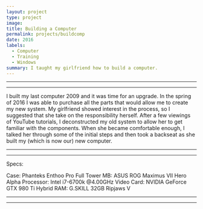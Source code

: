 ```yaml
---
layout: project
type: project
image: 
title: Building a Computer
permalink: projects/buildcomp
date: 2016
labels:
  - Computer
  - Training
  - Windows
summary: I taught my girlfriend how to build a computer.
---
```


<hr>
<hr>


I built my last computer 2009 and it was time for an upgrade. In the spring of 2016 I was able to purchase all the parts that would allow me to create my new system. My girlfriend showed interest in the process, so I suggested that she take on the responsibility herself. After a few viewings of YouTube tutorials, I deconstructed my old system to allow her to get familiar with the components. When she became comfortable enough, I talked her through some of the initial steps and then took a backseat as she built my (which is now our) new computer.
<hr>
<hr>
Specs:

Case: Phanteks Enthoo Pro Full Tower
MB: ASUS ROG Maximus VII Hero Alpha
Processor: Intel i7-6700k @4.00GHz
Video Card: NVIDIA GeForce GTX 980 Ti Hybrid
RAM: G.SKILL 32GB Ripjaws V

<hr>
<hr>
